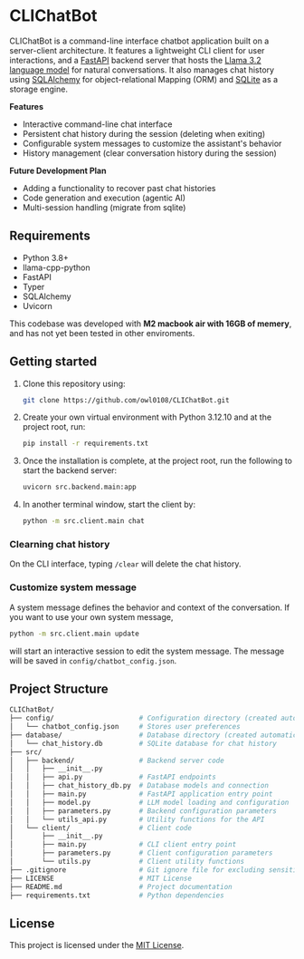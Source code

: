 # CLIChatBot

CLIChatBot is a command-line interface chatbot application built on a server-client architecture. It features a lightweight CLI client for user interactions, and a [FastAPI](https://fastapi.tiangolo.com/) backend server that hosts the [Llama 3.2 language model](https://huggingface.co/unsloth/Llama-3.2-3B-Instruct-GGUF) for natural conversations. It also manages chat history using [SQLAlchemy](https://www.sqlalchemy.org/) for object-relational Mapping (ORM) and [SQLite](https://www.sqlite.org/) as a storage engine.

**Features**

- Interactive command-line chat interface
- Persistent chat history during the session (deleting when exiting)
- Configurable system messages to customize the assistant's behavior
- History management (clear conversation history during the session)

**Future Development Plan**

- Adding a functionality to recover past chat histories
- Code generation and execution (agentic AI)
- Multi-session handling (migrate from sqlite)

## Requirements

- Python 3.8+
- llama-cpp-python
- FastAPI
- Typer
- SQLAlchemy
- Uvicorn

This codebase was developed with **M2 macbook air with 16GB of memery**, and has not yet been tested in other enviroments.

## Getting started

1. Clone this repository using:

    ```bash
    git clone https://github.com/owl0108/CLIChatBot.git
    ```

2. Create your own virtual environment with Python 3.12.10 and at the project root, run:

    ```bash
    pip install -r requirements.txt
    ```

3. Once the installation is complete, at the project root, run the following to start the backend server:

    ```bash
    uvicorn src.backend.main:app     
    ```

4. In another terminal window, start the client by:

    ```bash
    python -m src.client.main chat     
    ```

### Clearning chat history

On the CLI interface, typing `/clear` will delete the chat history.

### Customize system message

A system message defines the behavior and context of the conversation. If you want to use your own system message,

```bash
python -m src.client.main update
```

will start an interactive session to edit the system message. The message will be saved in `config/chatbot_config.json`.

## Project Structure

```bash
CLIChatBot/
├── config/                     # Configuration directory (created automatically)
│   └── chatbot_config.json     # Stores user preferences
├── database/                   # Database directory (created automatically)
│   └── chat_history.db         # SQLite database for chat history
├── src/
│   ├── backend/                # Backend server code
│   │   ├── __init__.py
│   │   ├── api.py              # FastAPI endpoints
│   │   ├── chat_history_db.py  # Database models and connection
│   │   ├── main.py             # FastAPI application entry point
│   │   ├── model.py            # LLM model loading and configuration
│   │   ├── parameters.py       # Backend configuration parameters
│   │   └── utils_api.py        # Utility functions for the API
│   └── client/                 # Client code
│       ├── __init__.py
│       ├── main.py             # CLI client entry point
│       ├── parameters.py       # Client configuration parameters
│       └── utils.py            # Client utility functions
├── .gitignore                  # Git ignore file for excluding sensitive/generated files
├── LICENSE                     # MIT License
├── README.md                   # Project documentation
├── requirements.txt            # Python dependencies
```

## License

This project is licensed under the [MIT License](LICENSE).
